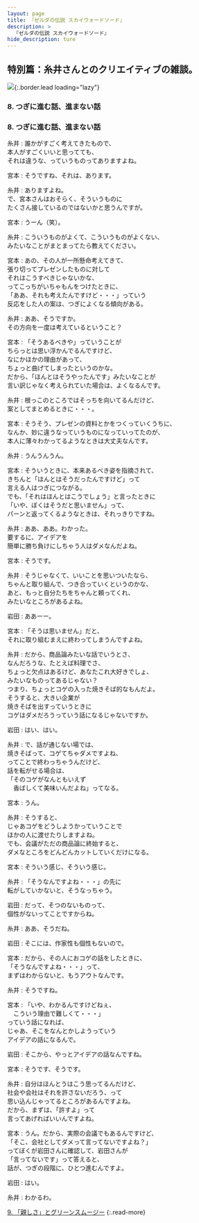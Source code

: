 ```yaml
---
layout: page
title: 『ゼルダの伝説 スカイウォードソード』
description: >
  『ゼルダの伝説 スカイウォードソード』
hide_description: ture
---
```


## 特別篇：糸井さんとのクリエイティブの雑談。

![](/interviews/jp/wii/souj/sp/img/mainvisual8.jpg){:.border.lead loading="lazy"}

### 8. つぎに進む話、進まない話

<DIV CLASS="pagebox-r">

### 8. つぎに進む話、進まない話

糸井
: 誰かがすごく考えてきたもので、<br>本人がすごくいいと思ってても、<br>それは違うな、っていうものってありますよね。

宮本
: そうですね、それは、あります。

糸井
: ありますよね。<br>で、宮本さんはおそらく、そういうものに<br>たくさん接しているのではないかと思うんですが。

宮本
: うーん（笑）。

糸井
: こういうものがよくて、こういうものがよくない、<br>みたいなことがまとまってたら教えてください。

宮本
: あの、その人が一所懸命考えてきて、<br>張り切ってプレゼンしたものに対して<br>それはこうすべきじゃないかな、<br>ってこっちがいちゃもんをつけたときに、<br>「ああ、それも考えたんですけど・・・」っていう<br>反応をした人の案は、つぎによくなる傾向がある。

糸井
: ああ、そうですか。<br>その方向を一度は考えているということ？

宮本
: 「そうあるべきや」っていうことが<br>ちらっとは思い浮かんでるんですけど、<br>なにかほかの理由があって、<br>ちょっと曲げてしまったというのかな。<br>だから、「ほんとはそうやったんです」みたいなことが<br>言い訳じゃなく考えられていた場合は、よくなるんです。

糸井
: 根っこのところではそっちを向いてるんだけど、<br>案としてまとめるときに・・・。

宮本
: そうそう、プレゼンの資料とかをつくっていくうちに、<br>なんか、妙に違うなっていうものになっていってたのが、<br>本人に薄々わかってるようなときは大丈夫なんです。

糸井
: うんうんうん。

宮本
: そういうときに、本来あるべき姿を指摘されて、<br>きちんと「ほんとはそうだったんですけど」って<br>言える人はつぎにつながる。<br>でも、「それはほんとはこうでしょう」と言ったときに<br>「いや、ぼくはそうだと思いません」って、<br>パーンと返ってくるようなときは、それっきりですね。

糸井
: ああ、ああ。わかった。<br>要するに、アイデアを<br>簡単に勝ち負けにしちゃう人はダメなんだよね。

宮本
: そうです。

糸井
: そうじゃなくて、いいことを思いついたなら、<br>ちゃんと取り組んで、つき合っていくというのかな、<br>あと、もっと自分たちをちゃんと頼ってくれ、<br>みたいなところがあるよね。

岩田
: ああーー。

宮本
: 「そうは思いません」だと、<br>それに取り組むまえに終わってしまうんですよね。

糸井
: だから、商品論みたいな話でいうとさ、<br>なんだろうな、たとえば料理でさ、<br>ちょっと欠点はあるけど、あなたこれ大好きでしょ、<br>みたいなものってあるじゃない？<br>つまり、ちょっとコゲの入った焼きそば的なもんだよ。<br>そうすると、大きい企業が<br>焼きそばを出すっていうときに<br>コゲはダメだろうっていう話になるじゃないですか。

岩田
: はい、はい。

糸井
: で、話が通じない場では、<br>焼きそばって、コゲてちゃダメですよね、<br>ってことで終わっちゃうんだけど、<br>話を転がせる場合は、<br>「そのコゲがなんともいえず<br>　香ばしくて美味いんだよね」ってなる。

宮本
: うん。

糸井
: そうすると、<br>じゃあコゲをどうしようかっていうことで<br>ほかの人に渡せたりしますよね。<br>でも、会議がただの商品論に終始すると、<br>ダメなところをどんどんカットしていくだけになる。

宮本
: そういう感じ、そういう感じ。

糸井
: 「そうなんですよね・・・」の先に<br>転がしていかないと、そうなっちゃう。

岩田
: だって、そつのないものって、<br>個性がないってことですからね。

糸井
: ああ、そうだね。

岩田
: そこには、作家性も個性もないので。

宮本
: だから、その人におコゲの話をしたときに、<br>「そうなんですよね・・・」って、<br>まずはわからないと、もうアウトなんです。

糸井
: そうですね。

宮本
: 「いや、わかるんですけどねぇ、<br>　こういう理由で難しくて・・・」<br>っていう話になれば、<br>じゃあ、そこをなんとかしようっていう<br>アイデアの話になるんで。

岩田
: そこから、やっとアイデアの話なんですね。

宮本
: そうです、そうです。

糸井
: 自分はほんとうはこう思ってるんだけど、<br>社会や会社はそれを許さないだろう、って<br>思い込んじゃってるところがあるんですよね。<br>だから、まずは、「許すよ」って<br>言ってあげればいいんですよね。

宮本
: うん。だから、実際の会議でもあるんですけど、<br>「そこ、会社としてダメって言ってないですよね？」<br>ってぼくが岩田さんに確認して、岩田さんが<br>「言ってないです」って答えると、<br>話が、つぎの段階に、ひとつ進むんですよ。

岩田
: はい。

糸井
: わかるわ。

[9. 「親しさ」とグリーンスムージー](9.md)
{:.read-more}

